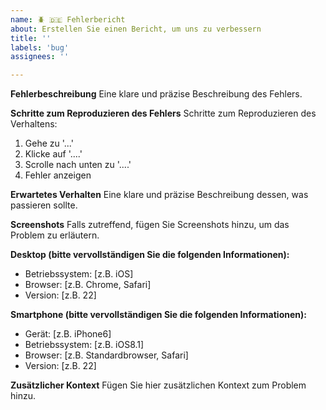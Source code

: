 ```yaml
---
name: 🪲 🇩🇪 Fehlerbericht
about: Erstellen Sie einen Bericht, um uns zu verbessern
title: ''
labels: 'bug'
assignees: ''

---
```


**Fehlerbeschreibung**
Eine klare und präzise Beschreibung des Fehlers.

**Schritte zum Reproduzieren des Fehlers**
Schritte zum Reproduzieren des Verhaltens:

1. Gehe zu '...'
2. Klicke auf '....'
3. Scrolle nach unten zu '....'
4. Fehler anzeigen

**Erwartetes Verhalten**
Eine klare und präzise Beschreibung dessen, was passieren sollte.

**Screenshots**
Falls zutreffend, fügen Sie Screenshots hinzu, um das Problem zu erläutern.

**Desktop (bitte vervollständigen Sie die folgenden Informationen):**

- Betriebssystem: [z.B. iOS]
- Browser: [z.B. Chrome, Safari]
- Version: [z.B. 22]

**Smartphone (bitte vervollständigen Sie die folgenden Informationen):**

- Gerät: [z.B. iPhone6]
- Betriebssystem: [z.B. iOS8.1]
- Browser: [z.B. Standardbrowser, Safari]
- Version: [z.B. 22]

**Zusätzlicher Kontext**
Fügen Sie hier zusätzlichen Kontext zum Problem hinzu.
